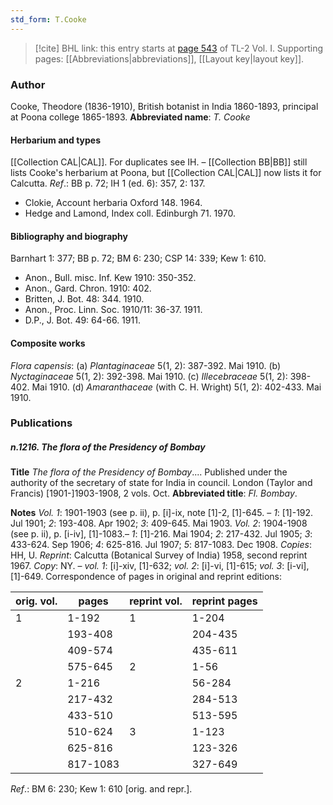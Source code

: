 ```yaml
---
std_form: T.Cooke
---
```


> [!cite] BHL link: this entry starts at [page 543](https://www.biodiversitylibrary.org/page/33120674) of TL-2 Vol. I.
> Supporting pages: [[Abbreviations|abbreviations]], [[Layout key|layout key]].

### Author

Cooke, Theodore (1836-1910), British botanist in India 1860-1893, principal at Poona college 1865-1893. 
**Abbreviated name**: *T. Cooke*

#### Herbarium and types

[[Collection CAL|CAL]]. For duplicates see IH. – [[Collection BB|BB]] still lists Cooke's herbarium at Poona, but [[Collection CAL|CAL]] now lists it for Calcutta.
*Ref*.: BB p. 72; IH 1 (ed. 6): 357, 2: 137.
- Clokie, Account herbaria Oxford 148. 1964.
- Hedge and Lamond, Index coll. Edinburgh 71. 1970.

#### Bibliography and biography

Barnhart 1: 377; BB p. 72; BM 6: 230; CSP 14: 339; Kew 1: 610.
- Anon., Bull. misc. Inf. Kew 1910: 350-352.
- Anon., Gard. Chron. 1910: 402.
- Britten, J. Bot. 48: 344. 1910.
- Anon., Proc. Linn. Soc. 1910/11: 36-37. 1911.
- D.P., J. Bot. 49: 64-66. 1911.

#### Composite works

*Flora capensis*:
(a) *Plantaginaceae* 5(1, 2): 387-392. Mai 1910.
(b) *Nyctaginaceae* 5(1, 2): 392-398. Mai 1910.
(c) *Illecebraceae* 5(1, 2): 398-402. Mai 1910.
(d) *Amaranthaceae* (with C. H. Wright) 5(1, 2): 402-433. Mai 1910.

### Publications

##### n.1216. The flora of the Presidency of Bombay

**Title**
*The flora of the Presidency of Bombay*.... Published under the authority of the secretary of state for India in council. London (Taylor and Francis) \[1901-\]1903-1908, 2 vols. Oct.
**Abbreviated title**: *Fl. Bombay*.

**Notes**
*Vol. 1*: 1901-1903 (see p. ii), p. \[i\]-ix, note \[1\]-2, \[1\]-645. – *1*: \[1\]-192. Jul 1901; *2*: 193-408. Apr 1902; *3*: 409-645. Mai 1903.
*Vol. 2*: 1904-1908 (see p. ii), p. \[i-iv\], \[1\]-1083.– *1*: \[1\]-216. Mai 1904; *2*: 217-432. Jul 1905; *3*: 433-624. Sep 1906; *4*: 625-816. Jul 1907; *5*: 817-1083. Dec 1908.
*Copies*: HH, U.
*Reprint*: Calcutta (Botanical Survey of India) 1958, second reprint 1967. *Copy*: NY. – *vol. 1*: \[i\]-xiv, \[1\]-632; *vol. 2*: \[i\]-vi, \[1\]-615; *vol. 3*: \[i-vi\], \[1\]-649.
Correspondence of pages in original and reprint editions:

|orig. vol.	|pages	|reprint vol.	|reprint pages|
|---	|---	|---	|---	|
|1	|1-192	|1	|1-204|
|	|193-408	|	|204-435|
|	|409-574	|	|435-611|
|	|575-645	|2	|1-56|
|2	|1-216	|	|56-284|
|	|217-432	|	|284-513|
|	|433-510	|	|513-595|
|	|510-624	|3	|1-123|
|	|625-816	|	|123-326|
|	|817-1083	|	|327-649|

*Ref*.: BM 6: 230; Kew 1: 610 \[orig. and repr.\].

